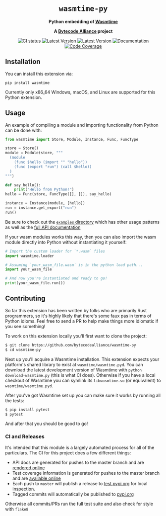 <div align="center">
  <h1><code>wasmtime-py</code></h1>

  <p>
    <strong>Python embedding of
    <a href="https://github.com/bytecodealliance/wasmtime">Wasmtime</a></strong>
  </p>

  <strong>A <a href="https://bytecodealliance.org/">Bytecode Alliance</a> project</strong>

  <p>
    <a href="https://github.com/bytecodealliance/wasmtime-py/actions?query=workflow%3ACI">
      <img src="https://github.com/bytecodealliance/wasmtime-py/workflows/CI/badge.svg" alt="CI status"/>
    </a>
    <a href="https://pypi.org/project/wasmtime/">
      <img src="https://img.shields.io/pypi/v/wasmtime.svg" alt="Latest Version"/>
    </a>
    <a href="https://pypi.org/project/wasmtime/">
      <img src="https://img.shields.io/pypi/pyversions/wasmtime.svg" alt="Latest Version"/>
    </a>
    <a href="https://bytecodealliance.github.io/wasmtime-py/">
      <img src="https://img.shields.io/badge/docs-master-green" alt="Documentation"/>
    </a>
    <a href="https://bytecodealliance.github.io/wasmtime-py/coverage/">
      <img src="https://img.shields.io/badge/coverage-master-green" alt="Code Coverage"/>
    </a>
  </p>

</div>

## Installation

You can install this extension via:

```
pip install wasmtime
```

Currently only x86\_64 Windows, macOS, and Linux are supported for this Python
extension.

## Usage

An example of compiling a module and importing functionality from Python can be
done with:

```python
from wasmtime import Store, Module, Instance, Func, FuncType

store = Store()
module = Module(store, """
  (module
    (func $hello (import "" "hello"))
    (func (export "run") (call $hello))
  )
""")

def say_hello():
    print("Hello from Python!")
hello = Func(store, FuncType([], []), say_hello)

instance = Instance(module, [hello])
run = instance.get_export("run")
run()
```

Be sure to check out the [`examples` directory] which has other usage patterns
as well as the [full API documentation][apidoc]

[`examples` directory]: https://github.com/bytecodealliance/wasmtime-py/tree/master/examples
[apidoc]: https://bytecodealliance.github.io/wasmtime-py/

If your wasm modules works this way, then you can also import the wasm module
directly into Python without instantiating it yourself:

```python
# Import the custom loader for `*.wasm` files
import wasmtime.loader

# Assuming `your_wasm_file.wasm` is in the python load path...
import your_wasm_file

# And now you're instantiated and ready to go!
print(your_wasm_file.run())
```

## Contributing

So far this extension has been written by folks who are primarily Rust
programmers, so it's highly likely that there's some faux pas in terms of Python
idioms. Feel free to send a PR to help make things more idiomatic if you see
something!

To work on this extension locally you'll first want to clone the project:

```sh
$ git clone https://github.com/bytecodealliance/wasmtime-py
$ cd wasmtime-py
```

Next up you'll acquire a Wasmtime installation. This extension expects your
platform's shared library to exist at `wasmtime/wasmtime.pyd`. You can download
the latest development version of Wasmtime with `python download-wasmtime.py`
(this is what CI does). Otherwise if you have a local checkout of Wasmtime you
can symlink its `libwasmtime.so` (or equivalent) to `wasmtime/wasmtime.pyd`.

After you've got Wasmtime set up you can make sure it works by running all the
tests:

```sh
$ pip install pytest
$ pytest
```

And after that you should be good to go!

### CI and Releases

It's intended that this module is a largely automated process for all of the
particulars. The CI for this project does a few different things:

* API docs are generated for pushes to the master branch and are [rendered
  online][apidoc]
* Test coverage information is generated for pushes to the master branch and are
  [available online](https://bytecodealliance.github.io/wasmtime-py/coverage/)
* Each push to `master` will publish a release to
  [test.pypi.org](https://test.pypi.org/project/wasmtime/) for local inspection.
* Tagged commits will automatically be published to
  [pypi.org](https://pypi.org/project/wasmtime/)

Otherwise all commits/PRs run the full test suite and also check for style with
`flake8`
